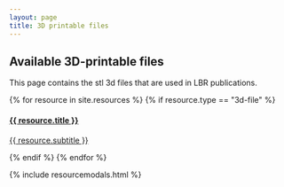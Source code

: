 ```yaml
---
layout: page
title: 3D printable files
---
```


## Available 3D-printable files

This page contains the stl 3d files that are used in LBR publications.


<div>
{% for resource in site.resources %}
{% if resource.type == "3d-file" %}
    <div class="col-md col-sm-11 portfolio-item effect1">
        <a href="#r{{ forloop.index }}" class="portfolio-link" data-toggle="modal">
            <img src="{{ resource.image }}" class="img-fluid grid-img" alt="">
            <div class="portfolio-caption">
                <h4>{{ resource.title }}</h4>
                <p class="text-muted">{{ resource.subtitle }}</p>
           </div>
        </a>                  
    </div>
{% endif %}
{% endfor %}
</div>

{% include resourcemodals.html %}